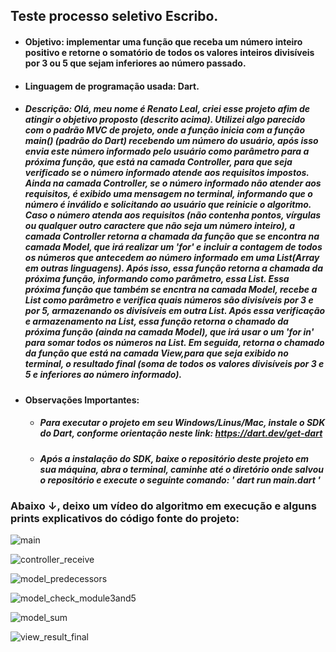 ## Teste processo seletivo Escribo.

-  #### Objetivo: implementar uma função que receba um número inteiro positivo e retorne o somatório de todos os valores inteiros divisíveis por 3 ou 5 que sejam inferiores ao número passado.
-  #### Linguagem de programação usada: Dart.

-  ##### Descrição: Olá, meu nome é Renato Leal, criei esse projeto afim de atingir o objetivo proposto (descrito acima). Utilizei algo parecido com o padrão MVC de projeto, onde a função inicia com a função main() (padrão do Dart) recebendo um número do usuário, após isso envia este número informado pelo usuário como parâmetro para a próxima função, que está na camada Controller, para que seja verificado se o número informado atende aos requisitos impostos. Ainda na camada Controller, se o número informado não atender aos requisitos, é exibido uma mensagem no terminal, informando que o número é inválido e solicitando ao usuário que reinicie o algoritmo. Caso o número atenda aos requisitos (não contenha pontos, vírgulas ou qualquer outro caractere que não seja um número inteiro), a camada Controller retorna a chamada da função que se encontra na camada Model, que irá realizar um 'for' e incluir a contagem de todos os números que antecedem ao número informado em uma List(Array em outras linguagens). Após isso, essa função retorna a chamada da próxima função, informando como parâmetro, essa List. Essa próxima função que também se encntra na camada Model, recebe a List como parâmetro e verifica quais números são divisíveis por 3 e por 5, armazenando os divisíveis em outra List. Após essa verificação e armazenamento na List, essa função retorna o chamado da próxima função (ainda na camada Model), que irá usar o um 'for in' para somar todos os números na List. Em seguida, retorna o chamado da função que está na camada View,para que seja exibido no terminal, o resultado final (soma de todos os valores divisíveis por 3 e 5 e inferiores ao número informado).

*  #### Observações Importantes:
   -  ##### Para executar o projeto em seu Windows/Linus/Mac, instale o SDK do Dart, conforme orientação neste link: https://dart.dev/get-dart
   -  ##### Após a instalação do SDK, baixe o repositório deste projeto em sua máquina, abra o terminal, caminhe até o diretório onde salvou o repositório e execute o seguinte comando: ' dart run main.dart '

### Abaixo ↓, deixo um vídeo do algoritmo em execução e alguns prints explicativos do código fonte do projeto:



![main](https://user-images.githubusercontent.com/88440878/151158055-f3399b96-b25e-48c0-9b20-dfeea00cb4a2.png)

![controller_receive](https://user-images.githubusercontent.com/88440878/151158204-093b1fb6-8c6d-4146-9654-ebde3edd8976.png)

![model_predecessors](https://user-images.githubusercontent.com/88440878/151158226-4f7be917-eaa2-4e04-8ca5-fdf0ca91425e.png)

![model_check_module3and5](https://user-images.githubusercontent.com/88440878/151158245-19c5323c-fa2a-4232-948a-431d140d350d.png)

![model_sum](https://user-images.githubusercontent.com/88440878/151158262-04f21c91-32a3-4928-a322-da4efa256455.png)

![view_result_final](https://user-images.githubusercontent.com/88440878/151158273-81d9b70b-a224-4b62-ae74-8f6602a7a624.png)

